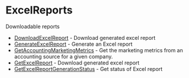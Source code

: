 # ExcelReports

Downloadable reports


* [DownloadExcelReport](downloadexcelreport.md) - Download generated excel report
* [GenerateExcelReport](generateexcelreport.md) - Generate an Excel report
* [GetAccountingMarketingMetrics](getaccountingmarketingmetrics.md) - Get the marketing metrics from an accounting source for a given company.
* [GetExcelReport](getexcelreport.md) - Download generated excel report
* [GetExcelReportGenerationStatus](getexcelreportgenerationstatus.md) - Get status of Excel report